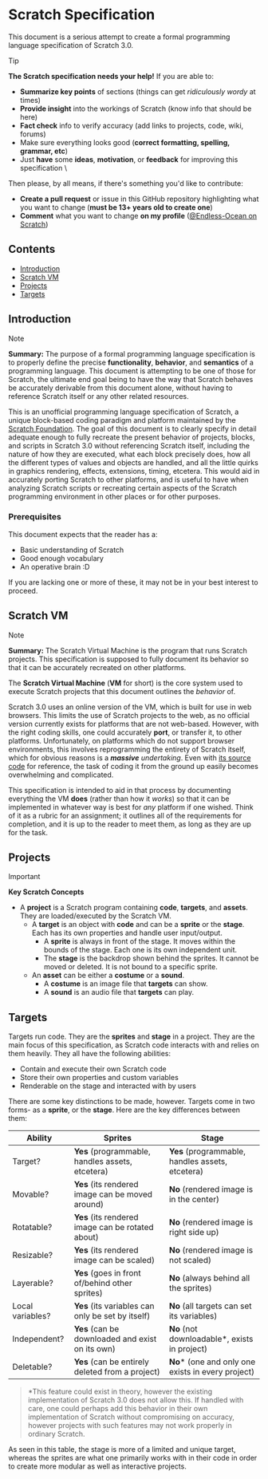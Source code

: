 # Scratch Specification

This document is a serious attempt to create a formal programming language specification of Scratch 3.0.

> [!TIP]
> **The Scratch specification needs your help!** If you are able to:
> 
> - **Summarize key points** of sections (things can get *ridiculously wordy* at times)
> - **Provide insight** into the workings of Scratch (know info that should be here)
> - **Fact check** info to verify accuracy (add links to projects, code, wiki, forums)
> - Make sure everything looks good (**correct formatting, spelling, grammar, etc**)
> - Just **have** some **ideas**, **motivation**, or **feedback** for improving this specification \
> 
> Then please, by all means, if there's something you'd like to contribute:
> 
> - **Create a pull request** or issue in this GitHub repository highlighting what you want to change (**must be 13+ years old to create one**)
> - **Comment** what you want to change **on my profile** ([@Endless-Ocean on Scratch](https://scratch.mit.edu/users/Endless-Ocean/))

## Contents

- [Introduction](#introduction)
- [Scratch VM](#scratch-vm)
- [Projects](#projects)
- [Targets](#targets)

## Introduction

> [!NOTE]
> **Summary:** The purpose of a formal programming language specification is to properly define the precise **functionality**, **behavior**, and **semantics** of a programming language. This document is attempting to be one of those for Scratch, the ultimate end goal being to have the way that Scratch behaves be accurately derivable from this document alone, without having to reference Scratch itself or any other related resources.

This is an unofficial programming language specification of Scratch, a unique block-based coding paradigm and platform maintained by the [Scratch Foundation](https://www.scratchfoundation.org/). The goal of this document is to clearly specify in detail adequate enough to fully recreate the present behavior of projects, blocks, and scripts in Scratch 3.0 without referencing Scratch itself, including the nature of how they are executed, what each block precisely does, how all the different types of values and objects are handled, and all the little quirks in graphics rendering, effects, extensions, timing, etcetera. This would aid in accurately porting Scratch to other platforms, and is useful to have when analyzing Scratch scripts or recreating certain aspects of the Scratch programming environment in other places or for other purposes.

### Prerequisites

This document expects that the reader has a:

- Basic understanding of Scratch
- Good enough vocabulary
- An operative brain :D

If you are lacking one or more of these, it may not be in your best interest to proceed.

## Scratch VM

> [!NOTE]
> **Summary:** The Scratch Virtual Machine is the program that runs Scratch projects. This specification is supposed to fully document its behavior so that it can be accurately recreated on other platforms.

The **Scratch Virtual Machine** (**VM** for short) is the core system used to execute Scratch projects that this document outlines the *behavior* of.

Scratch 3.0 uses an online version of the VM, which is built for use in web browsers. This limits the use of Scratch projects to the web, as no official version currently exists for platforms that are not web-based. However, with the right coding skills, one could accurately **port**, or transfer it, to other platforms. Unfortunately, on platforms which do not support browser environments, this involves reprogramming the entirety of Scratch itself, which for obvious reasons is a ***massive** undertaking*. Even with [its source code](https://github.com/scratchfoundation/scratch-vm) for reference, the task of coding it from the ground up easily becomes overwhelming and complicated.

This specification is intended to aid in that process by documenting everything the VM **does** (rather than how it *works*) so that it can be implemented in whatever way is best for *any* platform if one wished. Think of it as a rubric for an assignment; it outlines all of the requirements for completion, and it is up to the reader to meet them, as long as they are up for the task.

## Projects

> [!IMPORTANT]
> **Key Scratch Concepts**
> - A **project** is a Scratch program containing **code**, **targets**, and **assets**. They are loaded/executed by the Scratch VM.
>   - A **target** is an object with **code** and can be a **sprite** or the **stage**. Each has its own properties and handle user input/output.
>     - A **sprite** is always in front of the stage. It moves within the bounds of the stage. Each one is its own independent unit.
>     - The **stage** is the backdrop shown behind the sprites. It cannot be moved or deleted. It is not bound to a specific sprite.
>   - An **asset** can be either a **costume** or a **sound**.
>     - A **costume** is an image file that **targets** can show.
>     - A **sound** is an audio file that **targets** can play.

## Targets

Targets run code. They are the **sprites** and **stage** in a project. They are the main focus of this specification, as Scratch code interacts with and relies on them heavily. They all have the following abilities:

- Contain and execute their own Scratch code
- Store their own properties and custom variables
- Renderable on the stage and interacted with by users

There are some key distinctions to be made, however. Targets come in two forms- as a **sprite**, or the **stage**. Here are the key differences between them:

| Ability          | Sprites                                           | Stage                                                |
|------------------|---------------------------------------------------|------------------------------------------------------|
| Target?          | **Yes** (programmable, handles assets, etcetera)  | **Yes** (programmable, handles assets, etcetera)     |
| Movable?         | **Yes** (its rendered image can be moved around)  | **No** (rendered image is in the center)             |
| Rotatable?       | **Yes** (its rendered image can be rotated about) | **No** (rendered image is right side up)             |
| Resizable?       | **Yes** (its rendered image can be scaled)        | **No** (rendered image is not scaled)                |
| Layerable?       | **Yes** (goes in front of/behind other sprites)   | **No** (always behind all the sprites)               |
| Local variables? | **Yes** (its variables can only be set by itself) | **No** (all targets can set its variables)           |
| Independent?     | **Yes** (can be downloaded and exist on its own)  | **No** (not downloadable*, exists in project)        |
| Deletable?       | **Yes** (can be entirely deleted from a project)  | **No*** (one and only one exists in every project)   |

> *This feature could exist in theory, however the existing implementation of Scratch 3.0 does not allow this. If handled with care, one could perhaps add this behavior in their own implementation of Scratch without compromising on accuracy, however projects with such features may not work properly in ordinary Scratch.

As seen in this table, the stage is more of a limited and unique target, whereas the sprites are what one primarily works with in their code in order to create more modular as well as interactive projects.
